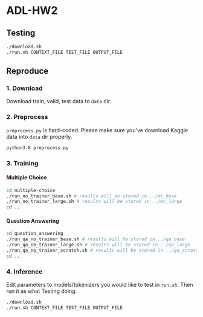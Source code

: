 # ADL-HW2
## Testing
```bash
./download.sh
./run.sh CONTEXT_FILE TEST_FILE OUTPUT_FILE
```
## Reproduce
### 1. Download
Download train, valid, test data to `data` dir.
### 2. Preprocess
`preprocess.py` is hard-coded. Please make sure you've download Kaggle data into `data` dir properly.
```bash
python3.8 preprocess.py
```
### 3. Training
#### Multiple Choice
```bash
cd multiple-choice
./run_no_trainer_base.sh # results will be stored in ../mc_base
./run_no_trainer_large.sh # results will be stored in ../mc_large
cd ..
```
#### Question Answering
```bash
cd question_answering
./run_qa_no_trainer_base.sh # results will be stored in ../qa_base
./run_qa_no_trainer_large.sh # results will be stored in ../qa_large
./run_qa_no_trainer_scratch.sh # results will be stored in ../qa_scratch
cd ..
```
### 4. Inference
Edit parameters to models/tokenizers you would like to test in `run.sh`.
Then run it as what Testing doing.
```bash
./download.sh
./run.sh CONTEXT_FILE TEST_FILE OUTPUT_FILE
```

